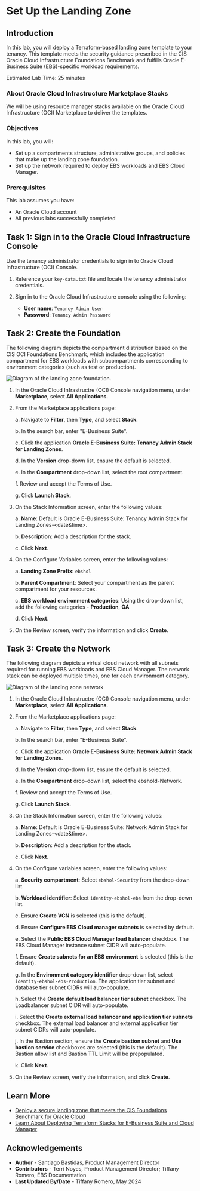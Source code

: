 # Set Up the Landing Zone

## Introduction

In this lab, you will deploy a Terraform-based landing zone template to your tenancy. This template meets the security guidance prescribed in the CIS Oracle Cloud Infrastructure Foundations Benchmark and fulfills Oracle E-Business Suite (EBS)-specific workload requirements.

Estimated Lab Time: 25 minutes

### About Oracle Cloud Infrastructure Marketplace Stacks

We will be using resource manager stacks available on the Oracle Cloud Infrastructure (OCI) Marketplace to deliver the templates. 

### Objectives

In this lab, you will:
* Set up a compartments structure,  administrative groups, and policies that make up the landing zone foundation.
* Set up the network required to deploy EBS workloads and EBS Cloud Manager.

### Prerequisites

This lab assumes you have:
* An Oracle Cloud account
* All previous labs successfully completed

## Task 1: Sign in to the Oracle Cloud Infrastructure Console

Use the tenancy administrator credentials to sign in to Oracle Cloud Infrastructure (OCI) Console.

1. Reference your ``key-data.txt`` file and locate the tenancy administrator credentials.

2. Sign in to the Oracle Cloud Infrastructure console using the following:

    * **User name**: ``Tenancy Admin User``
    * **Password**: ``Tenancy Admin Password``


## Task 2: Create the Foundation

The following diagram depicts the compartment distribution based on the CIS OCI Foundations Benchmark, which includes the application compartment for EBS workloads with subcompartments corresponding to environment categories (such as test or production).

![Diagram of the landing zone foundation.](images/tenancy-admin-diagram.png)

1. In the Oracle Cloud Infrastructre (OCI) Console navigation menu, under **Marketplace**, select **All Applications**.

2. From the Marketplace applications page:

    a. Navigate to **Filter**, then **Type**, and select **Stack**.

    b. In the search bar, enter "E-Business Suite".

    c. Click the application **Oracle E-Business Suite: Tenancy Admin Stack for Landing Zones**.

    d. In the **Version** drop-down list, ensure the default is selected. 
    
    e. In the **Compartment** drop-down list, select the root compartment.

    f. Review and accept the Terms of Use.

    g. Click **Launch Stack**.

3. On the Stack Information screen, enter the following values:

    a. **Name**: Default is Oracle E-Business Suite: Tenancy Admin Stack for Landing Zones-&lt;date&time&gt;.

    b. **Description**: Add a description for the stack.

    c. Click **Next**.

4. On the Configure Variables screen, enter the following values:

    a. **Landing Zone Prefix**: ``ebshol``

    b. **Parent Compartment**: Select your compartment as the parent compartment for your resources.

    c. **EBS workload environment categories**: Using the drop-down list, add the following categories - **Production**, **QA**

    d. Click **Next**.

5. On the Review screen, verify the information and click **Create**.

## Task 3: Create the Network

The following diagram depicts a virtual cloud network with all subnets required for running EBS workloads and EBS Cloud Manager. The network stack can be deployed multiple times, one for each environment category. 

![Diagram of the landing zone network](images/network-diagram.png)

1. In the Oracle Cloud Infrastructre (OCI) Console navigation menu, under **Marketplace**, select **All Applications**.

2. From the Marketplace applications page:

    a. Navigate to **Filter**, then **Type**, and select **Stack**.

    b. In the search bar, enter "E-Business Suite".

    c. Click the application **Oracle E-Business Suite: Network Admin Stack for Landing Zones**.

    d. In the **Version** drop-down list, ensure the default is selected. 
    
    e. In the **Compartment** drop-down list, select the ebshold-Network.

    f. Review and accept the Terms of Use.

    g. Click **Launch Stack**.

4. On the Stack Information screen, enter the following values:

    a. **Name**: Default is Oracle E-Business Suite: Network Admin Stack for Landing Zones-&lt;date&time&gt;.

    b. **Description**: Add a description for the stack.

    c. Click **Next**.

5. On the Configure variables screen, enter the following values:

    a. **Security compartment**: Select ``ebshol-Security`` from the drop-down list.

    b. **Workload identifier**: Select ``identity-ebshol-ebs`` from the drop-down list.

    c. Ensure **Create VCN** is selected (this is the default).

    d. Ensure **Configure EBS Cloud manager subnets** is selected by default.

    e. Select the **Public EBS Cloud Manager load balancer** checkbox. The EBS Cloud Manager instance subnet CIDR will auto-populate.

    f. Ensure **Create subnets for an EBS environment** is selected (this is the default).

    g. In the **Environment category identifier** drop-down list, select ``identity-ebshol-ebs-Production``. The application tier subnet and database tier subnet CIDRs will auto-populate.

    h. Select the **Create default load balancer tier subnet** checkbox. The Loadbalancer subnet CIDR will auto-populate.

    i. Select the **Create external load balancer and application tier subnets** checkbox. The external load balancer and external application tier subnet CIDRs will auto-populate. 

    j. In the Bastion section, ensure the **Create bastion subnet** and **Use bastion service** checkboxes are selected (this is the default). The Bastion allow list and Bastion TTL Limit will be prepopulated.

    k. Click **Next**.

6. On the Review screen, verify the information, and click **Create**.

## Learn More

* [Deploy a secure landing zone that meets the CIS Foundations Benchmark for Oracle Cloud](https://docs.oracle.com/en/solutions/cis-oci-benchmark/index.html)
* [Learn About Deploying Terraform Stacks for E-Business Suite and Cloud Manager](https://docs.oracle.com/en/solutions/deploy-landing-zone-e-business-suite-cm/learn-deploying-terraform-stacks-e-business-suite-and-cloud-manager1.html#GUID-CAA809AC-2A7F-40F9-96E9-493C2F388494)

## Acknowledgements
* **Author** - Santiago Bastidas, Product Management Director
* **Contributors** -  Terri Noyes, Product Management Director; Tiffany Romero, EBS Documentation
* **Last Updated By/Date** - Tiffany Romero, May 2024
